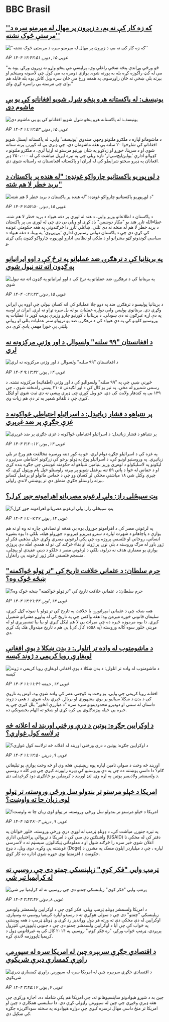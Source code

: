 # BBC Brasil## [ ''که زه کار کې نه یم، د زېږون پر مهال له مېرمنو سره د مرستې څوک نشته''](https://www.bbc.com/pashto/articles/c8epz33r583o?at_campaign=githubrss)![ ''که زه کار کې نه یم، د زېږون پر مهال له مېرمنو سره د مرستې څوک نشته''](https://ichef.bbci.co.uk/ace/standard/240/cpsprodpb/3dc8/live/ffffd720-28d4-11f0-9761-1905a59d240c.png)_AP ۱۴۰۴ غویی ۱۵, دونۍ ۱۴:۴۳:۵۱_"څو ورځې وړاندې پنځه ښځې راغلې وې. پرلپسې مې پنځو واړو ته زېږون ورکړ. یوه به مې له کټ راکوزه کړه بله به پورته شوه. یوازې دومره به مې کول چې لاسونه ومینځم او بېرته بلې ښځې ته ځان راورسوم. په همغه ورځ مې ځان سره ویل کاش یوه بله قابله هم وای چې مرسته یې راسره کړې وای."## [یونیسف: له پاکستانه هرو پنځو شړل شویو افغانانو کې یو یې ماشوم دی](https://www.bbc.com/pashto/articles/cp34e793711o?at_campaign=githubrss)![یونیسف: له پاکستانه هرو پنځو شړل شویو افغانانو کې یو یې ماشوم دی](https://ichef.bbci.co.uk/ace/standard/240/cpsprodpb/0733/live/1893d070-299d-11f0-8c66-ebf25fc2cfef.jpg)_AP ۱۴۰۴ غویی ۱۵, دونۍ ۱۱:۱۲:۵۳_د ماشومانو لپاره د ملګرو ملتونو وجهي صندوق 'یونيسف' وايي، له پاکستانه ایستل شویو افغانانو کې شاوخوا ۲۰ سلنه یې هغه ماشومان دي، چې ډېری یې له کورنۍ پرته ستانه شوي او د سرپنا، خوړو او زدکړو په شان بېړنیو مرستو ته اړتیا لري. د ملګرو ملتونو د کډوالو ادارې 'یو‌اېن‌اېچ‌سي‌ار' تازه ویلي چې په تېره اپرېل میاشت کې له ۲۵۰،۰۰۰ ډېر افغانان په ډېرو سختو شرایطو کې له ایران او پاکستانه افغانستان ته راستانه شوي دي.## [د لوړپوړیو پاکستانیو چارواکو غونډه: "له هنده پر پاکستان د برید خطر لا هم شته"](https://www.bbc.com/pashto/articles/cr4n9q3qk9po?at_campaign=githubrss)![د لوړپوړیو پاکستانیو چارواکو غونډه: "له هنده پر پاکستان د برید خطر لا هم شته"](https://ichef.bbci.co.uk/ace/standard/240/cpsprodpb/b05b/live/e7948ea0-2984-11f0-8f57-b7237f6a66e6.jpg)_AP ۱۴۰۴ غویی ۱۵, دونۍ ۷:۵۲:۵۰_د پاکستان د اطلاعاتو وزیر وايي، د هند له لوري پر دغه هېواد د برید خطر لا هم شته. عطاءالله تارړ هند یو "مکار دوښمن" یاد کړی او ویلي یې دي چې له لوري یې پر پاکستان د برید خطر لا هم له منځه نه دی تللی.
ښاغلي تارړ دا څرګندونې په هغه حکومتي غونډه کې کړې دي چې د پاکستان دولتي رسنیزې ادارې 'پي‌ټي‌وي' په وینا، د دغه هېواد د سیاسي ګوندونو ګڼو مشرانو او د ملکي او نظامي ادارو لوړپوړه چارواکو ګډون پکې کړی و.## [په بريتانيا کې د ترهګرۍ ضد عملياتو په ترڅ کې د اوو ايرانيانو په ګډون اته تنه نيول شوي](https://www.bbc.com/pashto/articles/cql6q5wgkywo?at_campaign=githubrss)![په بريتانيا کې د ترهګرۍ ضد عملياتو په ترڅ کې د اوو ايرانيانو په ګډون اته تنه نيول شوي](https://ichef.bbci.co.uk/ace/standard/240/cpsprodpb/b6fd/live/0afe4c20-2947-11f0-8f57-b7237f6a66e6.jpg)_AP ۱۴۰۴ غویی ۱۵, دونۍ ۰:۲۱:۲۳_د بریتانیا پولیسو د ترهګرۍ ضد په دوو جلا عملیاتو کې اته کسان نیولي چې اووه یې ایراني وګړي دي. بريتانوي پوليس وايي دواړه عملیات يو له بل سره تړاو نه لري. ایران تر اوسه په دې اړه غبرګون نه دی ښودلی. د بریتانیا د کورنیو چارو وزیرې یویټ کوپر دا عملیات په وروستیو کلونو کې په دې هېواد کې د ترهګرۍ ضد يو ترټولو ستر عملیات بللي او روانې پلټنې يې خورا مهمې يادې کړې دي.## [د افغانستان "۹۹ سلنه" ولسوالۍ د اور وژنې مرکزونه نه لري](https://www.bbc.com/pashto/articles/c5y4n0zlne2o?at_campaign=githubrss)![د افغانستان "۹۹ سلنه" ولسوالۍ د اور وژنې مرکزونه نه لري](https://ichef.bbci.co.uk/ace/standard/240/cpsprodpb/9289/live/f5b6f3f0-2809-11f0-b26b-ab62c890638b.png)_AP ۱۴۰۴ غویی ۱۴, يونۍ ۹:۱۳:۳۲_څېړنې ښيي چې په "۹۹ سلنه" ولسوالیو کې د اور وژنې (اطفائیه) مرکزونه نشته.
د رسمي شمېرو له مخې، په تېر یو کال کې د اور لګېدنې ۲۱۰۸  پېښې رامنځته شوې ، چې ۱۳۹ یې په کندهار ولایت کې دي‌. 
خو ویل کېږي چې ډېرې پېښې نه دي ثبت شوي او اټکل کېږي چې د تلفاتو شمېر به تر دې هم زیات وي.## [پر نتنیاهو د فشار زیاتېدل: د اسرائیلو احتیاطي ځواکونه د غزې جګړې پر ضد غږېږي](https://www.bbc.com/pashto/articles/cwy7qx44qqxo?at_campaign=githubrss)![پر نتنیاهو د فشار زیاتېدل: د اسرائیلو احتیاطي ځواکونه د غزې جګړې پر ضد غږېږي](https://ichef.bbci.co.uk/ace/standard/240/cpsprodpb/04a3/live/0b3f1010-25a1-11f0-b26b-ab62c890638b.jpg)_AP ۱۴۰۴ غویی ۱۴, يونۍ ۳:۲۰:۱۲_په غزه کې د اسرائیلو جګړه دوام لري، خو په کور دننه ورسره مخالفت هم ورځ تر بلې زیاتېږي. په وروستیو اونیو کې، د اسرائیلو پوځ په ټولو برخو کې زرګونو احتياطي سرتېرو د لیکونو په لاسلیکولو د لومړي وزیر بنیامین نتنیاهو له حکومته غوښتي چې جګړه بنده کړي او د حماس له خوا د پاتې ۵۹ تنه یرغمل شويو پر بېرته راوستلو خپل پام ورټول کړي.
که چېرې وکتل شي ۱۸ میاشتې مخکې لږ کسان وو چې د حماس ماتولو او يرغمل کسانو بېرته راوستلو جګړې منطق دې تر پوښتنې لاندې راولي.## [پټ سپېڅلی راز: ولې لرغونو مصریانو اهرامونه جوړ کړل؟](https://www.bbc.com/pashto/articles/c1me41dgxkzo?at_campaign=githubrss)![پټ سپېڅلی راز: ولې لرغونو مصریانو اهرامونه جوړ کړل؟](https://ichef.bbci.co.uk/ace/standard/240/cpsprodpb/d8ea/live/38c5e500-28cf-11f0-8c66-ebf25fc2cfef.jpg)_AP ۱۴۰۴ غویی ۱۴, يونۍ ۱۱:۰۷:۴۷_په لرغوني مصر کې د اهرامونو جوړول یوه بې هدفه او تصادفي چاره نه وه او نه هم یوازې د پاچاهانو د شهرت لپاره د سترو ډبريزو قبرونو د جوړولو هیله، بلکې دا یوه بشپړه انساني، روحاني او فلسفي پروژه وه چې پکې لرغوني مصري وګړي خپل مذهبي فکر او ژور باور له مرګ وروسته د بلې نړۍ پر ژوند او بقاء څرګند کړ. نو له همدې امله دې پروژې یوازې یو معماري هدف نه درلود، بلکې د لرغوني مصر د خلکو د دیني عقیدې او پېچلي، منسجم فلسفي فکر ژور اړخونه یې رانغاړل.## [حرم سلطان: د عثماني خلافت تاریخ کې "تر ټولو ځواکمنه" ښځه څوک وه؟](https://www.bbc.com/pashto/articles/c5y4n0n9rr3o?at_campaign=githubrss)![حرم سلطان: د عثماني خلافت تاریخ کې "تر ټولو ځواکمنه" ښځه څوک وه؟](https://ichef.bbci.co.uk/ace/standard/240/cpsprodpb/08e5/live/d5932660-280a-11f0-b26b-ab62c890638b.jpg)_AP ۱۴۰۴ غویی ۱۳, اونۍ ۱۴:۲۱:۴۴_هغه ښځه چې د عثماني امپراتورۍ یا خلافت په تاریخ کې تر ټولو با نفوذه ګڼل کېږي، سلیمان قانوني خوږه مېرمن وه؛ هغه واکمن چې په تاریخ کې له پیاوړو مشرانو شمېرل کېږي. دا یوه مرموزه څېره ده چې میراث یې لا هم لیکل کېږي او بیا بیا تفسیرېږي او له  مړینې څلور سوه کاله وروسته (په ۱۵۵۸ کال کې) یې هم د تاریخ مینه‌وال هک پک کړي دي.## [د ماشومتوب له واده تر اتلولۍ: د بدن ښکلا د یوې افغانې لوبغاړې رویا کریمي د ژوند کیسه](https://www.bbc.com/pashto/articles/c77ngg5p2ydo?at_campaign=githubrss)![د ماشومتوب له واده تر اتلولۍ: د بدن ښکلا د یوې افغانې لوبغاړې رویا کریمي د ژوند کیسه](https://ichef.bbci.co.uk/ace/standard/240/cpsprodpb/81b7/live/93eb3b40-2688-11f0-8ae1-b3dfdaa86d2f.jpg)_AP ۱۴۰۴ غویی ۱۲, جمعه ۱۱:۱۱:۴۹_افغانه رویا کریمي چې وايي، یو وخت په کوچني عمر کې واده شوې وه، اوس په ناروې کې د بدن د ښکلا سیالیو پر یوې مشهورې او بریالۍ څېرې بدله شوې.
د هغې د ژوند داستان له سنتي او دودیزو محدودیتونو سره سره "د مبارزې انځور" بلل کېږي چې په خبره یې خپله پیژندګلوی یې کره کړې او ښځو ته الهام بخښونکې ده.## [د اوکرایین جګړه: پوتین د درې ورځني‌ اوربند له اعلانه څه ترلاسه کول غواړي؟](https://www.bbc.com/pashto/articles/c62g1y72612o?at_campaign=githubrss)![د اوکرایین جګړه: پوتین د درې ورځني‌ اوربند له اعلانه څه ترلاسه کول غواړي؟](https://ichef.bbci.co.uk/ace/standard/240/cpsprodpb/e594/live/e8e13ba0-24de-11f0-8f57-b7237f6a66e6.jpg)_AP ۱۴۰۴ غویی ۹, درېنۍ ۱۱:۱۲:۵۰_اوربند څه وخت د سولې تامین لپاره یوه ریښتینې هڅه وي او څه وخت یوازې یو تبلیغاتي ګام؟  دا داسې پوښتنه ده چې په دې وروستیو کې ډېره راپورته کېږي چې ډېر کله د روسیې د ولسمشر ولادیمیر پوتین په اړه وي.
لنډ اوربند د کرېملین یو ځانګړی دود ګرځېدلی دی.## [امریکا د خپلو  مرستو تر بندولو سل ورځې وروسته، تر ټولو لوی زیان چا ته واوښت؟](https://www.bbc.com/pashto/articles/cwynejp4ee0o?at_campaign=githubrss)![امریکا د خپلو  مرستو تر بندولو سل ورځې وروسته، تر ټولو لوی زیان چا ته واوښت؟](https://ichef.bbci.co.uk/ace/standard/240/cpsprodpb/7c89/live/3173bcc0-2508-11f0-b26b-ab62c890638b.jpg)_AP ۱۴۰۴ غویی ۹, درېنۍ ۱۵:۴۶:۰۳_په تېره جنورۍ میاشت کې، د ډونلډ ټرمپ له لوړې درې ورځې وروسته، څلور ځوانان په واشنګټن ډي سي کې د امریکا د نړیوالې پراختیايي ادارې (USAID) دفتر کې له مخکې نا اعلان شوي خبر سره را څرګند شول او د معلوماتي ټیکنالوژۍ سیسټم ته د لاسرسي غوښتنه یې وکړه.
دوی ویل، د ډوج (Doge) لپاره ، چې د میلیاردر ایلون مسک په مشرۍ د حکومت د اغزمنتیا نوې جوړه شوې اداره ده کار کوي.## [ټرمپ وايي "فکر کوي" زېلېنسکي چمتو دی چې روسيې ته له کرايميا تېر شي](https://www.bbc.com/pashto/articles/c175yervg8qo?at_campaign=githubrss)![ټرمپ وايي "فکر کوي" زېلېنسکي چمتو دی چې روسيې ته له کرايميا تېر شي](https://ichef.bbci.co.uk/ace/standard/240/cpsprodpb/e7f3/live/218c1280-23eb-11f0-9c65-a5c3dc449bf3.jpg)_AP ۱۴۰۴ غویی ۸, دونۍ ۴:۴۴:۴۷_د امریکا ولسمشر ډونلډ ټرمپ ويلي، فکر کوي چې د اوکرايين ولسمشر ولودمير زېلېنسکي "چمتو" دی چې د سولې هوکړې ته د رسېدو لپاره کریمیا روسیې ته وسپاري.  اوکرایین له دې مخکې دې ته ورته هر ډول وړاندیز رد کړی و. ډونلډ ټرمپ د هغه پوښتنې په ځواب کې چې ایا د اوکرایین ولسمشر چمتو دی چې د جنوبي ټاپووزمې کنټرول پرېږدي، ټرمپ ځواب ورکړ، "زه فکر کوم." روسیې په ۲۰۱۴ کال کې په غیرقانوني ډول د کریمیا ټاپووزمه لاندې کړه.## [د اقتصادي جګړې سربېره چین له امريکا سره له سپوږمۍ راوړې کمسارې ډبرې شريکوي](https://www.bbc.com/pashto/articles/cp34pz75n85o?at_campaign=githubrss)![د اقتصادي جګړې سربېره چین له امريکا سره له سپوږمۍ راوړې کمسارې ډبرې شريکوي](https://ichef.bbci.co.uk/ace/standard/240/cpsprodpb/075e/live/ac52eaf0-219e-11f0-9060-674316cb3a1f.jpg)_AP ۱۴۰۴ غویی ۷, يونۍ ۳:۴۵:۱۷_چین به د شپږو هېوادونو ساینسپوهانو ته، چې امریکا هم پکې شامله ده، اجازه ورکړي چې هغه ډبرې وڅېړي چې چين له سپوږمۍ راټولې کړې دي. دا ساينسي همکاري د چين او امریکا تر منځ داسې مهال ترسره کېږي چې دواړه هېوادونه په سخته سوداګريزه جګړه کې ښکېل دي.